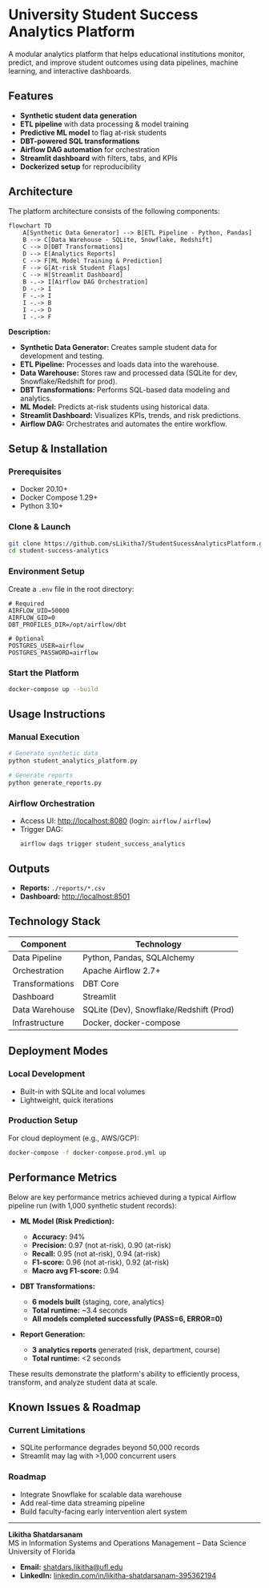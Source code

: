 # University Student Success Analytics Platform

A modular analytics platform that helps educational institutions monitor, predict, and improve student outcomes using data pipelines, machine learning, and interactive dashboards.

## Features

- **Synthetic student data generation**
- **ETL pipeline** with data processing & model training
- **Predictive ML model** to flag at-risk students
- **DBT-powered SQL transformations**
- **Airflow DAG automation** for orchestration
- **Streamlit dashboard** with filters, tabs, and KPIs
- **Dockerized setup** for reproducibility

## Architecture

The platform architecture consists of the following components:

```mermaid
flowchart TD
    A[Synthetic Data Generator] --> B[ETL Pipeline - Python, Pandas]
    B --> C[Data Warehouse - SQLite, Snowflake, Redshift]
    C --> D[DBT Transformations]
    D --> E[Analytics Reports]
    C --> F[ML Model Training & Prediction]
    F --> G[At-risk Student Flags]
    C --> H[Streamlit Dashboard]
    B -.-> I[Airflow DAG Orchestration]
    D -.-> I
    F -.-> I
    I -.-> B
    I -.-> D
    I -.-> F
```

**Description:**
- **Synthetic Data Generator:** Creates sample student data for development and testing.
- **ETL Pipeline:** Processes and loads data into the warehouse.
- **Data Warehouse:** Stores raw and processed data (SQLite for dev, Snowflake/Redshift for prod).
- **DBT Transformations:** Performs SQL-based data modeling and analytics.
- **ML Model:** Predicts at-risk students using historical data.
- **Streamlit Dashboard:** Visualizes KPIs, trends, and risk predictions.
- **Airflow DAG:** Orchestrates and automates the entire workflow.

## Setup & Installation

### Prerequisites

- Docker 20.10+
- Docker Compose 1.29+
- Python 3.10+

### Clone & Launch

```bash
git clone https://github.com/sLikitha7/StudentSucessAnalyticsPlatform.git
cd student-success-analytics
```

### Environment Setup

Create a `.env` file in the root directory:

```env
# Required
AIRFLOW_UID=50000
AIRFLOW_GID=0
DBT_PROFILES_DIR=/opt/airflow/dbt

# Optional
POSTGRES_USER=airflow
POSTGRES_PASSWORD=airflow
```

### Start the Platform

```bash
docker-compose up --build
```

## Usage Instructions

### Manual Execution

```bash
# Generate synthetic data
python student_analytics_platform.py

# Generate reports
python generate_reports.py
```

### Airflow Orchestration

- Access UI: [http://localhost:8080](http://localhost:8080) (login: `airflow` / `airflow`)
- Trigger DAG:
    ```
    airflow dags trigger student_success_analytics
    ```

## Outputs

- **Reports:** `./reports/*.csv`
- **Dashboard:** [http://localhost:8501](http://localhost:8501)

## Technology Stack

| Component        | Technology                                 |
|------------------|--------------------------------------------|
| Data Pipeline    | Python, Pandas, SQLAlchemy                 |
| Orchestration    | Apache Airflow 2.7+                        |
| Transformations  | DBT Core                                   |
| Dashboard        | Streamlit                                  |
| Data Warehouse   | SQLite (Dev), Snowflake/Redshift (Prod)    |
| Infrastructure   | Docker, docker-compose                     |

## Deployment Modes

### Local Development

- Built-in with SQLite and local volumes
- Lightweight, quick iterations

### Production Setup

For cloud deployment (e.g., AWS/GCP):

```bash
docker-compose -f docker-compose.prod.yml up
```

## Performance Metrics

Below are key performance metrics achieved during a typical Airflow pipeline run (with 1,000 synthetic student records):

- **ML Model (Risk Prediction):**
    - **Accuracy:** 94%
    - **Precision:** 0.97 (not at-risk), 0.90 (at-risk)
    - **Recall:** 0.95 (not at-risk), 0.94 (at-risk)
    - **F1-score:** 0.96 (not at-risk), 0.92 (at-risk)
    - **Macro avg F1-score:** 0.94

- **DBT Transformations:**
    - **6 models built** (staging, core, analytics)
    - **Total runtime:** ~3.4 seconds
    - **All models completed successfully (PASS=6, ERROR=0)**

- **Report Generation:**
    - **3 analytics reports** generated (risk, department, course)
    - **Total runtime:** <2 seconds

These results demonstrate the platform's ability to efficiently process, transform, and analyze student data at scale.

## Known Issues & Roadmap

### Current Limitations

- SQLite performance degrades beyond 50,000 records
- Streamlit may lag with >1,000 concurrent users

### Roadmap

- Integrate Snowflake for scalable data warehouse
- Add real-time data streaming pipeline
- Build faculty-facing early intervention alert system

---

**Likitha Shatdarsanam**  
MS in Information Systems and Operations Management – Data Science  
University of Florida

- **Email:** shatdars.likitha@ufl.edu
- **LinkedIn:** [linkedin.com/in/likitha-shatdarsanam-395362194](https://linkedin.com/in/likitha-shatdarsanam-395362194)
